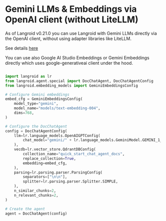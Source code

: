 # Gemini LLMs & Embeddings via OpenAI client (without LiteLLM)

As of Langroid v0.21.0 you can use Langroid with Gemini LLMs directly 
via the OpenAI client, without using adapter libraries like LiteLLM.

See details [here](https://langroid.github.io/langroid/tutorials/non-openai-llms/)

You can use also Google AI Studio Embeddings or Gemini Embeddings directly
which uses google-generativeai client under the hood. 

```python 

import langroid as lr
from langroid.agent.special import DocChatAgent, DocChatAgentConfig
from langroid.embedding_models import GeminiEmbeddingsConfig

# Configure Gemini embeddings
embed_cfg = GeminiEmbeddingsConfig(
    model_type="gemini",
    model_name="models/text-embedding-004",
    dims=768,
)

# Configure the DocChatAgent 
config = DocChatAgentConfig(
    llm=lr.language_models.OpenAIGPTConfig(
        chat_model="gemini/" + lr.language_models.GeminiModel.GEMINI_1_5_FLASH_8B,
    ),
    vecdb=lr.vector_store.QdrantDBConfig(
        collection_name="quick_start_chat_agent_docs",
        replace_collection=True,
        embedding=embed_cfg,
    ),
    parsing=lr.parsing.parser.ParsingConfig(
        separators=["\n\n"],
        splitter=lr.parsing.parser.Splitter.SIMPLE,
    ),
    n_similar_chunks=2,
    n_relevant_chunks=2,
)

# Create the agent
agent = DocChatAgent(config)
```



